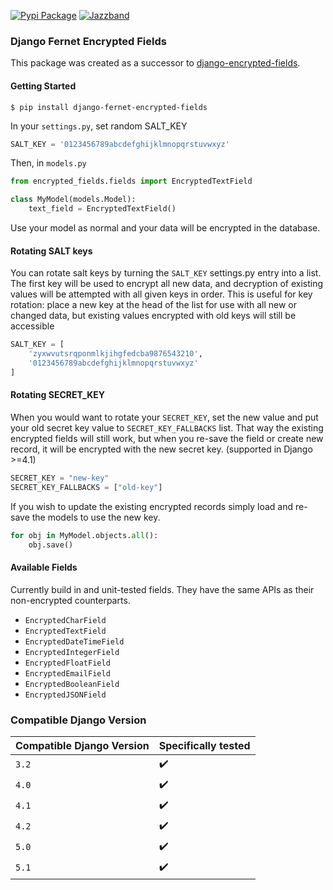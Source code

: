[![Pypi Package](https://badge.fury.io/py/django-fernet-encrypted-fields.png)](http://badge.fury.io/py/django-fernet-encrypted-fields)
[![Jazzband](https://jazzband.co/static/img/badge.svg)](https://jazzband.co/)

### Django Fernet Encrypted Fields

This package was created as a successor to [django-encrypted-fields](https://github.com/defrex/django-encrypted-fields).

#### Getting Started

```shell
$ pip install django-fernet-encrypted-fields
```

In your `settings.py`, set random SALT_KEY

```python
SALT_KEY = '0123456789abcdefghijklmnopqrstuvwxyz'
```

Then, in `models.py`

```python
from encrypted_fields.fields import EncryptedTextField

class MyModel(models.Model):
    text_field = EncryptedTextField()
```

Use your model as normal and your data will be encrypted in the database.

#### Rotating SALT keys

You can rotate salt keys by turning the `SALT_KEY` settings.py entry into a list. The first key will be used to encrypt all new data, and decryption of existing values will be attempted with all given keys in order. This is useful for key rotation: place a new key at the head of the list for use with all new or changed data, but existing values encrypted with old keys will still be accessible

```python
SALT_KEY = [
    'zyxwvutsrqponmlkjihgfedcba9876543210',
    '0123456789abcdefghijklmnopqrstuvwxyz'
]
```

#### Rotating SECRET_KEY

When you would want to rotate your `SECRET_KEY`, set the new value and put your old secret key value to `SECRET_KEY_FALLBACKS` list. That way the existing encrypted fields will still work, but when you re-save the field or create new record, it will be encrypted with the new secret key. (supported in Django >=4.1)

```python
SECRET_KEY = "new-key"
SECRET_KEY_FALLBACKS = ["old-key"]
```

If you wish to update the existing encrypted records simply load and re-save the models to use the new key.

```python
for obj in MyModel.objects.all():
    obj.save()
```

#### Available Fields

Currently build in and unit-tested fields. They have the same APIs as their non-encrypted counterparts.

- `EncryptedCharField`
- `EncryptedTextField`
- `EncryptedDateTimeField`
- `EncryptedIntegerField`
- `EncryptedFloatField`
- `EncryptedEmailField`
- `EncryptedBooleanField`
- `EncryptedJSONField`

### Compatible Django Version

| Compatible Django Version | Specifically tested |
| ------------------------- | ------------------- |
| `3.2`                     | :heavy_check_mark:  |
| `4.0`                     | :heavy_check_mark:  |
| `4.1`                     | :heavy_check_mark:  |
| `4.2`                     | :heavy_check_mark:  |
| `5.0`                     | :heavy_check_mark:  |
| `5.1`                     | :heavy_check_mark:  |
